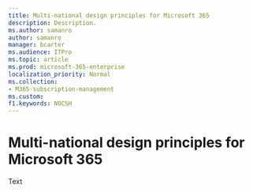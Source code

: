```yaml
---
title: Multi-national design principles for Microsoft 365 
description: Description.
ms.author: samanro
author: samanro
manager: bcarter
ms.audience: ITPro
ms.topic: article
ms.prod: microsoft-365-enterprise
localization_priority: Normal
ms.collection: 
- M365-subscription-management
ms.custom: 
f1.keywords: NOCSH
---
```


# Multi-national design principles for Microsoft 365

Text
